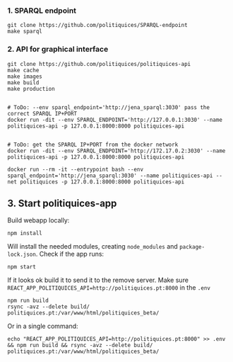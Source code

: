 ### __1. SPARQL endpoint__

	git clone https://github.com/politiquices/SPARQL-endpoint
	make sparql


### __2. API for graphical interface__

	git clone https://github.com/politiquices/politiquices-api
	make cache
	make images
	make build 
	make production


	# ToDo: --env sparql_endpoint='http://jena_sparql:3030' pass the correct SPARQL IP+PORT
	docker run -dit --env SPARQL_ENDPOINT='http://127.0.0.1:3030' --name politiquices-api -p 127.0.0.1:8000:8000 politiquices-api


	# ToDo: get the SPARQL IP+PORT from the docker network
	docker run -dit --env SPARQL_ENDPOINT='http://172.17.0.2:3030' --name politiquices-api -p 127.0.0.1:8000:8000 politiquices-api

	docker run --rm -it --entrypoint bash --env sparql_endpoint='http://jena_sparql:3030' --name politiquices-api --net politiquices -p 127.0.0.1:8000:8000 politiquices-api


## 3. __Start politiquices-app__

Build webapp locally:
  
	npm install

Will install the needed modules, creating `node_modules` and `package-lock.json`. Check if the app runs:

	npm start

If it looks ok build it to send it to the remove server. Make sure `REACT_APP_POLITIQUICES_API=http://politiquices.pt:8000` in the `.env`

	npm run build
	rsync -avz --delete build/ politiquices.pt:/var/www/html/politiquices_beta/

Or in a single command:

	echo "REACT_APP_POLITIQUICES_API=http://politiquices.pt:8000" >> .env && npm run build && rsync -avz --delete build/ politiquices.pt:/var/www/html/politiquices_beta/

